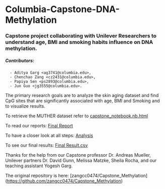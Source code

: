 # Columbia-Capstone-DNA-Methylation
### Capstone project collaborating with Unilever Researchers to understand age, BMI and smoking habits influence on DNA methylation.

##### Contributors: 
      - Aditya Garg <ag3741@columbia.edu>,
      - Chenchao Zang <cz2431@columbia.edu>, 
      - Papiya Sen <ps2893@columbia.edu>, 
      - Jun Guo <jg3555@columbia.edu>.


The primary research goals are to analyze the skin aging dataset and find CpG sites that are significantly associated with age, BMI and Smoking and to visualize results. 

To retrieve the MUTHER dataset refer to [capstone_notebook.nb.html](https://github.com/ayourway/Columbia-Capstone-DNA-Methylation/blob/master/capstone_notebook.nb.html)

To read our reports: [Final Report](https://github.com/ayourway/Columbia-Capstone-DNA-Methylation/blob/master/Final_Report__Gene_Methylation.pdf)

To have a closer look at all steps: [Analysis](https://github.com/ayourway/Columbia-Capstone-DNA-Methylation/blob/master/Capstone_analysis.ipynb)

To see our final results: [Final Result.csv](https://github.com/ayourway/Columbia-Capstone-DNA-Methylation/blob/master/Final%20Result.csv)

Thanks for the help from our Capstone professor Dr. Andreas Mueller, Unilever partners Dr. David Gunn, Melissa Matzke, Sheila Rocha, and our teaching assistant Yogesh Garg.

The original repository is here: [zangcc0474/Capstone_Methylation] (https://github.com/zangcc0474/Capstone_Methylation)